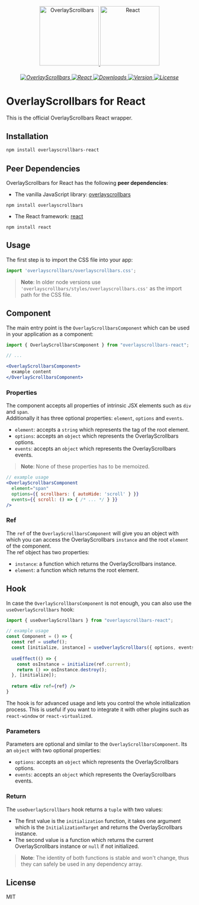<div align="center">
  <a href="https://kingsora.github.io/OverlayScrollbars">
    <img src="https://raw.githubusercontent.com/KingSora/OverlayScrollbars/master/logo/logo.png" width="160" height="160" alt="OverlayScrollbars">
  </a>
  <a href="https://reactjs.org/">
    <img src="https://raw.githubusercontent.com/KingSora/OverlayScrollbars/master/packages/overlayscrollbars-react/logo.svg" width="160" height="160" alt="React">
  </a>
</div>
<h6 align="center">
    <a href="https://github.com/KingSora/OverlayScrollbars">
      <img src="https://img.shields.io/badge/OverlayScrollbars-%5E2.0.0-338EFF?style=flat-square" alt="OverlayScrollbars">
    </a>
    <a href="https://github.com/facebook/react/">
      <img src="https://img.shields.io/badge/React-%3E=16.8.0-61DAFB?style=flat-square&logo=React" alt="React">
    </a>
    <a href="https://www.npmjs.com/package/overlayscrollbars-react">
      <img src="https://img.shields.io/npm/dt/overlayscrollbars-react.svg?style=flat-square" alt="Downloads">
    </a>
    <a href="https://www.npmjs.com/package/overlayscrollbars">
      <img src="https://img.shields.io/npm/v/overlayscrollbars-react.svg?style=flat-square" alt="Version">
    </a>
    <a href="https://github.com/KingSora/OverlayScrollbars/blob/master/packages/overlayscrollbars-react/LICENSE">
      <img src="https://img.shields.io/github/license/kingsora/overlayscrollbars.svg?style=flat-square" alt="License">
    </a>
</h6>

# OverlayScrollbars for React

This is the official OverlayScrollbars React wrapper.

## Installation

```sh
npm install overlayscrollbars-react
```

## Peer Dependencies

OverlayScrollbars for React has the following **peer dependencies**:

- The vanilla JavaScript library: [overlayscrollbars](https://www.npmjs.com/package/overlayscrollbars)

```
npm install overlayscrollbars
```

- The React framework: [react](https://www.npmjs.com/package/react)

```
npm install react
```

## Usage

The first step is to import the CSS file into your app:
```ts
import 'overlayscrollbars/overlayscrollbars.css';
```

> __Note__: In older node versions use `'overlayscrollbars/styles/overlayscrollbars.css'` as the import path for the CSS file.

## Component

The main entry point is the `OverlayScrollbarsComponent` which can be used in your application as a component:

```jsx
import { OverlayScrollbarsComponent } from "overlayscrollbars-react";

// ...

<OverlayScrollbarsComponent>
  example content
</OverlayScrollbarsComponent>
```

### Properties

The component accepts all properties of intrinsic JSX elements such as `div` and `span`.  
Additionally it has three optional properties: `element`, `options` and `events`.

- `element`: accepts a `string` which represents the tag of the root element.
- `options`: accepts an `object` which represents the OverlayScrollbars options.
- `events`: accepts an `object` which represents the OverlayScrollbars events.

> __Note__: None of these properties has to be memoized.

```jsx
// example usage
<OverlayScrollbarsComponent
  element="span"
  options={{ scrollbars: { autoHide: 'scroll' } }}
  events={{ scroll: () => { /* ... */ } }}
/>
```

### Ref

The `ref` of the `OverlayScrollbarsComponent` will give you an object with which you can access the OverlayScrollbars `instance` and the root `element` of the component.  
The ref object has two properties:

- `instance`: a function which returns the OverlayScrollbars instance.
- `element`: a function which returns the root element.

## Hook

In case the `OverlayScrollbarsComponent` is not enough, you can also use the `useOverlayScrollbars` hook:

```jsx
import { useOverlayScrollbars } from "overlayscrollbars-react";

// example usage
const Component = () => {
  const ref = useRef();
  const [initialize, instance] = useOverlayScrollbars({ options, events });
  
  useEffect(() => {
    const osInstance = initialize(ref.current);
    return () => osInstance.destroy();
  }, [initialize]);
  
  return <div ref={ref} />
}
```

The hook is for advanced usage and lets you control the whole initialization process. This is useful if you want to integrate it with other plugins such as `react-window` or `react-virtualized`.

### Parameters

Parameters are optional and similar to the `OverlayScrollbarsComponent`.
Its an `object` with two optional properties:

- `options`: accepts an `object` which represents the OverlayScrollbars options.
- `events`: accepts an `object` which represents the OverlayScrollbars events.

### Return

The `useOverlayScrollbars` hook returns a `tuple` with two values:

- The first value is the `initialization` function, it takes one argument which is the `InitializationTarget` and returns the OverlayScrollbars instance.
- The second value is a function which returns the current OverlayScrollbars instance or `null` if not initialized.

> __Note__: The identity of both functions is stable and won't change, thus they can safely be used in any dependency array.

## License

MIT
